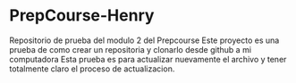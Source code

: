 # PrepCourse-Henry
Repositorio de prueba del modulo 2 del Prepcourse
Este proyecto es una prueba de como crear un repositoria y clonarlo desde github a mi computadora
Esta prueba es para actualizar nuevamente el archivo y tener totalmente claro el proceso de actualizacion.
